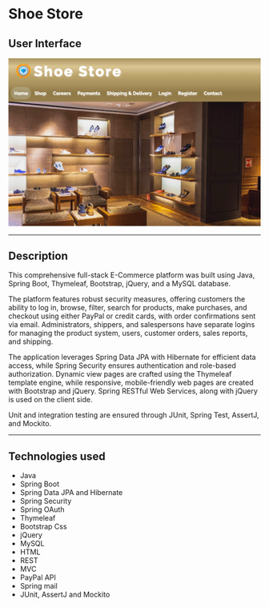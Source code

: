 # Shoe Store

## User Interface

![User Interface](user-interface.png)

---

## Description

This comprehensive full-stack E-Commerce platform was built using Java, Spring Boot, Thymeleaf, Bootstrap, jQuery, and a MySQL database.

The platform features robust security measures, offering customers the ability to log in, browse, filter, search for products, make purchases, and checkout using either PayPal or credit cards, with order confirmations sent via email. Administrators, shippers, and salespersons have separate logins for managing the product system, users, customer orders, sales reports, and shipping.

The application leverages Spring Data JPA with Hibernate for efficient data access, while Spring Security ensures authentication and role-based authorization. Dynamic view pages are crafted using the Thymeleaf template engine, while responsive, mobile-friendly web pages are created with Bootstrap and jQuery. Spring RESTful Web Services, along with jQuery is used on the client side.

Unit and integration testing are ensured through JUnit, Spring Test, AssertJ, and Mockito.

--- 

## Technologies used

 - Java
 - Spring Boot
 - Spring Data JPA and Hibernate
 - Spring Security
 - Spring OAuth 
 - Thymeleaf
 - Bootstrap Css
 - jQuery
 - MySQL 
 - HTML
 - REST
 - MVC
 - PayPal API
 - Spring mail
 - JUnit, AssertJ and Mockito 

